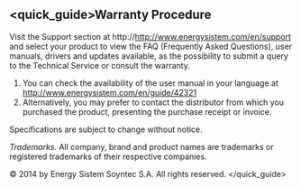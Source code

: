 ## <quick_guide>Warranty Procedure

Visit the Support section at http://http://www.energysistem.com/en/support and select your product to view the FAQ (Frequently Asked Questions), user manuals, drivers and updates available, as the possibility to submit a query to the Technical Service or consult the warranty.
1. You can check the availability of the user manual in your language at http://www.energysistem.com/en/guide/42321
2. Alternatively, you may prefer to contact the distributor from which you purchased the product, presenting the purchase receipt or invoice.

Specifications are subject to change without notice.

*Trademarks.* All company, brand and product names are trademarks or registered trademarks of their respective companies.

© 2014 by Energy Sistem Soyntec S.A. All rights reserved.
</quick_guide>
